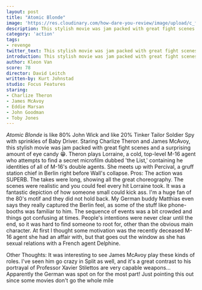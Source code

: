 ```yaml
---
layout: post
title: "Atomic Blonde"
image: 'https://res.cloudinary.com/how-dare-you-review/image/upload/c_fill,h_399,w_760/v1529786739/atomic-blonde-3.jpg'
description: This stylish movie was jam packed with great fight scenes and a surprising amount of eye candy.
category: 'action'
tags:
- revenge
twitter_text: This stylish movie was jam packed with great fight scenes and a surprising amount of eye candy.
introduction: This stylish movie was jam packed with great fight scenes and a surprising amount of eye candy.
author: Kleon Van
score: 78
director: David Leitch
written-by: Kurt Johnstad
studio: Focus Features
staring: 
- Charlize Theron
- James McAvoy
- Eddie Marsan
- John Goodman
- Toby Jones
---
```


*Atomic Blonde* is like 80% John Wick and like 20% Tinker Tailor Soldier Spy with sprinkles of Baby Driver. Staring Charlize Theron and James McAvoy, this stylish movie was jam packed with great fight scenes and a surprising amount of eye candy 😁.
Theron plays Lorraine, a cold, top-level M-16 agent who attempts to find a secret microfilm dubbed 'the List,' containing he identities of all of M-16's double agents.  She meets up with Percival, a gruff station chief in Berlin right before Wall's collapse.
Pros:
The action was SUPERB. The takes were long, showing all the great choreography. The scenes were realistic and you could feel every hit Lorraine took. It was a fantastic depiction of how someone small could kick ass.
I'm a huge fan of the 80's motif and they did not hold back. My German buddy Matthias even says they really captured the Berlin feel, as some of the stuff like phone-booths was familiar to him.
The sequence of events was a bit crowded and things got confusing at times.
People's intentions were never clear until the end, so it was hard to find someone to root for, other than the obvious main character. At first I thought some motivation was the recently deceased M-16 agent she had an affair with, but that goes out the window as she has sexual relations with a French agent Delphine.

Other Thoughts:
It was interesting to see James McAvoy play these kinds of roles. I've seen him go crazy in Split as well, and it's a great contrast to his portrayal of Professor Xavier
Stilettos are very capable weapons...
Apparently the German was spot on for the most part! Just pointing this out since some movies don't go the whole mile
